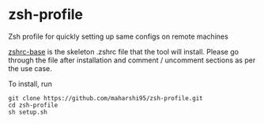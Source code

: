 # zsh-profile
Zsh profile for quickly setting up same configs on remote machines


[zshrc-base](zshrc-base) is the skeleton .zshrc file that the tool will install. Please go through the file after installation and comment / uncomment sections as per the use case.

To install, run
```
git clone https://github.com/maharshi95/zsh-profile.git
cd zsh-profile
sh setup.sh
```